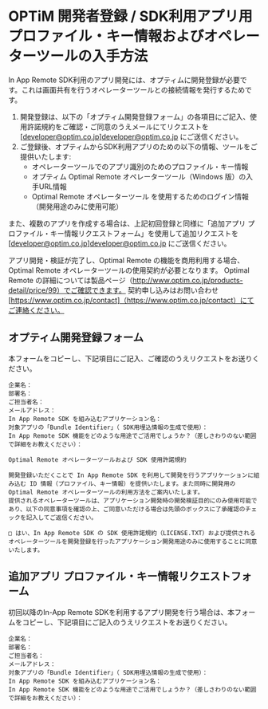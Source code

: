 # OPTiM 開発者登録 / SDK利用アプリ用プロファイル・キー情報およびオペレーターツールの入手方法

In App Remote SDK利用のアプリ開発には、オプティムに開発登録が必要です。これは画面共有を行うオペレーターツールとの接続情報を発行するためです。
 1. 開発登録は、以下の「オプティム開発登録フォーム」の各項目にご記入、使用許諾規約をご確認・ご同意のうえメールにてリクエストを [developer@optim.co.jp]developer@optim.co.jp にご送信ください。
 2. ご登録後、オプティムからSDK利用アプリのための以下の情報、ツールをご提供いたします:
     - オペレーターツールでのアプリ識別のためのプロファイル・キー情報
     - オプティム Optimal Remote オペレーターツール（Windows 版）の入手URL情報
     - Optimal Remote オペレーターツール を使用するためのログイン情報（開発用途のみに使用可能）

また、複数のアプリを作成する場合は、上記初回登録と同様に「追加アプリ プロファイル・キー情報リクエストフォーム」を使用して追加リクエストを[developer@optim.co.jp]developer@optim.co.jp にご送信ください。

アプリ開発・検証が完了し、Optimal Remote の機能を商用利用する場合、Optimal Remote オペレーターツールの使用契約が必要となります。
Optimal Remote の詳細については製品ページ（http://www.optim.co.jp/products-detail/price/99）でご確認できます。
契約申し込みはお問い合わせ[https://www.optim.co.jp/contact]（https://www.optim.co.jp/contact）にてご連絡ください。


## オプティム開発登録フォーム

本フォームをコピーし、下記項目にご記入、ご確認のうえリクエストをお送りください。

```
企業名：
部署名：
ご担当者名：
メールアドレス：
In App Remote SDK を組み込むアプリケーション名：
対象アプリの「Bundle Identifier」（ SDK用埋込情報の生成で使用）：
In App Remote SDK 機能をどのような用途でご活用でしょうか？（差しさわりのない範囲で詳細をお教えください）：

Optimal Remote オペレーターツールおよび SDK 使用許諾規約

開発登録いただくことで In App Remote SDK を利用して開発を行うアプリケーションに組み込む ID 情報（プロファイル、キー情報）を提供いたします。また同時に開発用の Optimal Remote オペレーターツールの利用方法をご案内いたします。
提供されるオペレーターツールは、アプリケーション開発時の開発検証目的にのみ使用可能であり、以下の同意事項を確認の上、ご同意いただける場合は先頭のボックスに了承確認のチェックを記入してご返信ください。
 
□ はい、In App Remote SDK の SDK 使用許諾規約（LICENSE.TXT）および提供されるオペレーターツールを開発登録を行ったアプリケーション開発用途のみに使用することに同意いたします。

```

## 追加アプリ プロファイル・キー情報リクエストフォーム

初回以降のIn-App Remote SDKを利用するアプリ開発を行う場合は、本フォームをコピーし、下記項目にご記入のうえリクエストをお送りください。

```
企業名：
部署名：
ご担当者名：
メールアドレス：
対象アプリの「Bundle Identifier」（ SDK用埋込情報の生成で使用）：
In App Remote SDK を組み込むアプリケーション名：
In App Remote SDK 機能をどのような用途でご活用でしょうか？（差しさわりのない範囲で詳細をお教えください）：  

```

